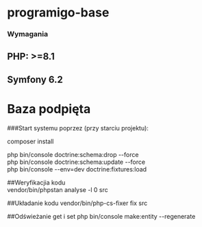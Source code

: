 # programigo-base

### Wymagania
## PHP: >=8.1
## Symfony 6.2

# Baza podpięta


###Start systemu poprzez (przy starciu projektu):

composer install

php bin/console doctrine:schema:drop --force \
php bin/console doctrine:schema:update --force \
php bin/console --env=dev doctrine:fixtures:load

##Weryfikacjia kodu \
vendor/bin/phpstan analyse -l 0 src

##Układanie kodu
vendor/bin/php-cs-fixer fix src

##Odświeżanie get i set
php bin/console make:entity --regenerate





